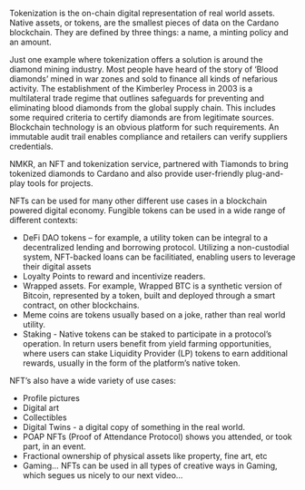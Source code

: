 Tokenization is the on-chain digital representation of real world assets. Native assets, or tokens, are the smallest pieces of data on the Cardano blockchain. They are defined by three things: a name, a minting policy and an amount. 

Just one example where tokenization offers a solution is around the diamond mining industry. Most people have heard of the story of ‘Blood diamonds’ mined in war zones and sold to finance all kinds of nefarious activity. The establishment of the Kimberley Process in 2003 is a multilateral trade regime that outlines safeguards for preventing and eliminating blood diamonds from the global supply chain. This includes some required criteria to certify diamonds are from legitimate sources. Blockchain technology is an obvious platform for such requirements. An immutable audit trail enables compliance and retailers can verify suppliers credentials.

NMKR, an NFT and tokenization service, partnered with Tiamonds to bring tokenized diamonds to Cardano and also provide user-friendly plug-and-play tools for projects.

NFTs can be used for many other different use cases in a blockchain powered digital economy. 
Fungible tokens can be used in a wide range of different contexts: 

- DeFi DAO tokens – for example, a utility token can be integral to a decentralized lending and borrowing protocol. Utilizing a non-custodial system, NFT-backed loans can be facilitiated, enabling users to leverage their digital assets
- Loyalty Points to reward and incentivize readers.
- Wrapped assets. For example, Wrapped BTC is a synthetic version of Bitcoin, represented by a token, built and deployed through a smart contract, on other blockchains.
- Meme coins are tokens usually based on a joke, rather than real world utility. 
- Staking - Native tokens can be staked to participate in a protocol’s operation. In return users benefit from yield farming opportunities, where users can stake Liquidity Provider (LP) tokens to earn additional rewards, usually in the form of the platform’s native token. 

NFT’s also have a wide variety of use cases:
- Profile pictures
- Digital art
- Collectibles
- Digital Twins - a digital copy of something in the real world.
- POAP NFTs (Proof of Attendance Protocol) shows you attended, or took part, in an event. 
- Fractional ownership of physical assets like property, fine art, etc
- Gaming… NFTs can be used in all types of creative ways in Gaming, which segues us nicely to our next video…
